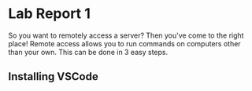 # Lab Report 1

So you want to remotely access a server? Then you've come to the right place! Remote access allows you to run commands on computers other than your own. This can be done in 3 easy steps.
## Installing VSCode
